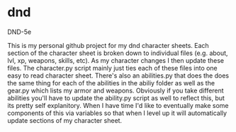 # dnd
DND-5e

This is my personal github project for my dnd character sheets.  Each section of the character sheet is broken down to individual files (e.g. about, lvl, xp, weapons, skills, etc).  As my character changes I then update these files.  The character.py script mainly just ties each of these files into one easy to read character sheet.  There's also an abilities.py that does the does the same thing for each of the abilities in the abiliy folder as well as the gear.py which lists my armor and weapons.  Obviously if you take different abilities you'll have to update the ability.py script as well to reflect this, but its pretty self explanitory.  When I have time I'd like to eventually make some components of this via variables so that when I level up it will automatically update sections of my character sheet.

